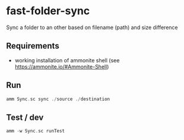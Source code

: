 # fast-folder-sync

Sync a folder to an other based on filename (path) and size difference

## Requirements

- working installation of ammonite shell (see https://ammonite.io/#Ammonite-Shell)

## Run

```scala
amm Sync.sc sync ./source ./destination
```

## Test / dev

```scala
amm -w Sync.sc runTest
```
